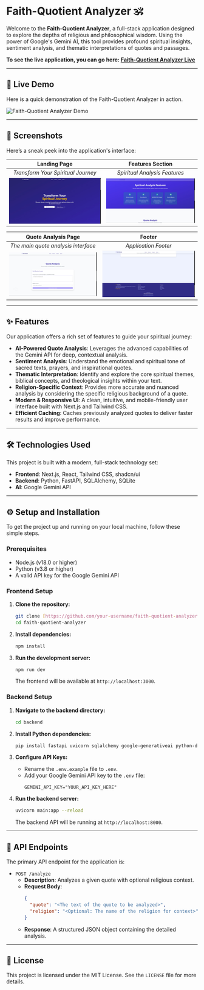 # Faith-Quotient Analyzer 🕉️

Welcome to the **Faith-Quotient Analyzer**, a full-stack application designed to explore the depths of religious and philosophical wisdom. Using the power of Google's Gemini AI, this tool provides profound spiritual insights, sentiment analysis, and thematic interpretations of quotes and passages.

**To see the live application, you can go here: [Faith-Quotient Analyzer Live](https://your-deployment-url.com)**

---

## 🚀 Live Demo

Here is a quick demonstration of the Faith-Quotient Analyzer in action.

![Faith-Quotient Analyzer Demo](./assets/Output-ezgif.com-video-to-gif-converter.gif)

---

## 📸 Screenshots

Here’s a sneak peek into the application's interface:

| Landing Page | Features Section |
| :---: | :---: |
| *Transform Your Spiritual Journey* | *Spiritual Analysis Features* |
| ![Landing page of the application](./assets/WhatsApp%20Image%202025-08-28%20at%209.09.38%20PM.jpeg) | ![Features section of the application](./assets/WhatsApp%20Image%202025-08-28%20at%209.09.42%20PM.jpeg) |

| Quote Analysis Page | Footer |
| :---: | :---: |
| *The main quote analysis interface* | *Application Footer* |
| ![Quote analysis interface](./assets/WhatsApp%20Image%202025-08-28%20at%209.09.46%20PM.jpeg) | ![Footer of the application](./assets/WhatsApp%20Image%202025-08-28%20at%209.09.49%20PM.jpeg) |

---

## ✨ Features

Our application offers a rich set of features to guide your spiritual journey:

* **AI-Powered Quote Analysis**: Leverages the advanced capabilities of the Gemini API for deep, contextual analysis.
* **Sentiment Analysis**: Understand the emotional and spiritual tone of sacred texts, prayers, and inspirational quotes.
* **Thematic Interpretation**: Identify and explore the core spiritual themes, biblical concepts, and theological insights within your text.
* **Religion-Specific Context**: Provides more accurate and nuanced analysis by considering the specific religious background of a quote.
* **Modern & Responsive UI**: A clean, intuitive, and mobile-friendly user interface built with Next.js and Tailwind CSS.
* **Efficient Caching**: Caches previously analyzed quotes to deliver faster results and improve performance.

---

## 🛠️ Technologies Used

This project is built with a modern, full-stack technology set:

* **Frontend**: Next.js, React, Tailwind CSS, shadcn/ui
* **Backend**: Python, FastAPI, SQLAlchemy, SQLite
* **AI**: Google Gemini API

---

## ⚙️ Setup and Installation

To get the project up and running on your local machine, follow these simple steps.

### Prerequisites

* Node.js (v18.0 or higher)
* Python (v3.8 or higher)
* A valid API key for the Google Gemini API

### Frontend Setup

1.  **Clone the repository:**
    ```bash
    git clone [https://github.com/your-username/faith-quotient-analyzer.git](https://github.com/your-username/faith-quotient-analyzer.git)
    cd faith-quotient-analyzer
    ```

2.  **Install dependencies:**
    ```bash
    npm install
    ```

3.  **Run the development server:**
    ```bash
    npm run dev
    ```
    The frontend will be available at `http://localhost:3000`.

### Backend Setup

1.  **Navigate to the backend directory:**
    ```bash
    cd backend
    ```

2.  **Install Python dependencies:**
    ```bash
    pip install fastapi uvicorn sqlalchemy google-generativeai python-dotenv
    ```

3.  **Configure API Keys:**
    * Rename the `.env.example` file to `.env`.
    * Add your Google Gemini API key to the `.env` file:
        ```
        GEMINI_API_KEY="YOUR_API_KEY_HERE"
        ```

4.  **Run the backend server:**
    ```bash
    uvicorn main:app --reload
    ```
    The backend API will be running at `http://localhost:8000`.

---

## 📄 API Endpoints

The primary API endpoint for the application is:

* `POST /analyze`
    * **Description**: Analyzes a given quote with optional religious context.
    * **Request Body**:
        ```json
        {
          "quote": "<The text of the quote to be analyzed>",
          "religion": "<Optional: The name of the religion for context>"
        }
        ```
    * **Response**: A structured JSON object containing the detailed analysis.

---

## 📜 License

This project is licensed under the MIT License. See the `LICENSE` file for more details.
